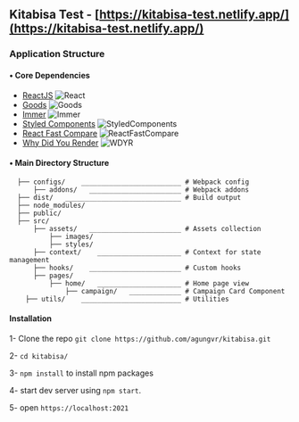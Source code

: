 ## Kitabisa Test - [https://kitabisa-test.netlify.app/](https://kitabisa-test.netlify.app/)

### Application Structure

#### • Core Dependencies

- [ReactJS](https://reactjs.org/) ![React](https://img.shields.io/badge/v-%5E17.0.1-blue.svg)
- [Goods](https://github.com/goods-id/goods) ![Goods](https://img.shields.io/badge/v-%5E1.6.5-blue.svg)
- [Immer](https://github.com/immerjs/immer) ![Immer](https://img.shields.io/badge/v-%5E8.0.0-blue.svg)
- [Styled Components](https://styled-components.com/) ![StyledComponents](https://img.shields.io/badge/v-%5E5.2.1-blue.svg)
- [React Fast Compare](https://www.npmjs.com/package/react-fast-compare) ![ReactFastCompare](https://img.shields.io/badge/v-%5E3.2.0-blue.svg)
- [Why Did You Render](https://github.com/welldone-software/why-did-you-render) ![WDYR](https://img.shields.io/badge/v-%5E6.0.3-blue.svg)

#### • Main Directory Structure

      ├── configs/    _________________________ # Webpack config
          ├── addons/   _______________________ # Webpack addons
      ├── dist/   _____________________________ # Build output
      ├── node_modules/
      ├── public/
      ├── src/
          ├── assets/   _______________________ # Assets collection
              ├── images/
              ├── styles/
          ├── context/    _____________________ # Context for state management
          ├── hooks/    _______________________ # Custom hooks
          ├── pages/
              ├── home/   _____________________ # Home page view
                  ├── campaign/   _____________ # Campaign Card Component
        ├── utils/    _________________________ # Utilities

#### Installation

1- Clone the repo `git clone https://github.com/agungvr/kitabisa.git`

2- `cd kitabisa/`

3- `npm install` to install npm packages

4- start dev server using `npm start`.

5- open `https://localhost:2021`
